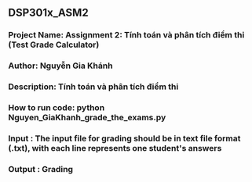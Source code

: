 ## DSP301x_ASM2

### Project Name: Assignment 2: Tính toán và phân tích điểm thi (Test Grade Calculator)
### Author: Nguyễn Gia Khánh
### Description: Tính toán và phân tích điểm thi
### How to run code:  python  Nguyen_GiaKhanh_grade_the_exams.py
### Input : The input file for grading should be in text file format (.txt), with each line represents one student's answers
### Output : Grading
